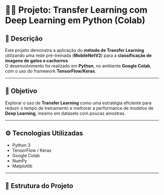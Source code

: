 # 🐶🐱 Projeto: Transfer Learning com Deep Learning em Python (Colab)

## 📘 Descrição
Este projeto demonstra a aplicação do **método de Transfer Learning** utilizando uma rede pré-treinada (**MobileNetV2**) para a **classificação de imagens de gatos e cachorros**.  
O desenvolvimento foi realizado em **Python**, no ambiente **Google Colab**, com o uso do framework **TensorFlow/Keras**.

---

## 🎯 Objetivo
Explorar o uso de **Transfer Learning** como uma estratégia eficiente para reduzir o tempo de treinamento e melhorar a performance de modelos de **Deep Learning**, mesmo em datasets com poucas amostras.

---

## ⚙️ Tecnologias Utilizadas
- Python 3  
- TensorFlow / Keras  
- Google Colab  
- NumPy  
- Matplotlib  

---

## 📂 Estrutura do Projeto

